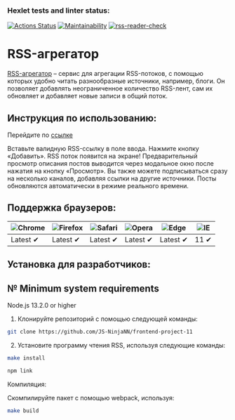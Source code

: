 ### Hexlet tests and linter status:

[![Actions Status](https://github.com/JS-NinjaNN/frontend-project-11/workflows/hexlet-check/badge.svg)](https://github.com/JS-NinjaNN/frontend-project-11/actions)
[![Maintainability](https://api.codeclimate.com/v1/badges/a091e9ce8a500ceb7ea1/maintainability)](https://codeclimate.com/github/JS-NinjaNN/frontend-project-11/maintainability)
[![rss-reader-check](https://github.com/JS-NinjaNN/frontend-project-11/actions/workflows/rssreader-check.yml/badge.svg)](https://github.com/JS-NinjaNN/frontend-project-11/actions/workflows/rssreader-check.yml)

# RSS-агрегатор

[RSS-агрегатор](https://rss-reader-liard.vercel.app/) – сервис для агрегации RSS-потоков, с помощью которых удобно читать разнообразные источники, например, блоги. Он позволяет добавлять неограниченное количество RSS-лент, сам их обновляет и добавляет новые записи в общий поток.

## Инструкция по использованию:

Перейдите по [ссылке](https://rss-reader-liard.vercel.app/)

Вставьте валидную RSS-ссылку в поле ввода. Нажмите кнопку «Добавить». RSS поток появится на экране!
Предварительный просмотр описания постов выводится через модальное окно после нажатия на кнопку «Просмотр».
Вы также можете подписываться сразу на несколько каналов, добавляя ссылки на другие источники.
Посты обновляются автоматически в режиме реального времени. 

## Поддержка браузеров:

![Chrome](https://raw.githubusercontent.com/alrra/browser-logos/main/src/chrome/chrome_48x48.png) | ![Firefox](https://raw.githubusercontent.com/alrra/browser-logos/main/src/firefox/firefox_48x48.png) | ![Safari](https://raw.githubusercontent.com/alrra/browser-logos/main/src/safari/safari_48x48.png) | ![Opera](https://raw.githubusercontent.com/alrra/browser-logos/main/src/opera/opera_48x48.png) | ![Edge](https://raw.githubusercontent.com/alrra/browser-logos/main/src/edge/edge_48x48.png) | ![IE](https://raw.githubusercontent.com/alrra/browser-logos/master/src/archive/internet-explorer_9-11/internet-explorer_9-11_48x48.png) |
--- | --- | --- | --- | --- | --- |
Latest ✔ | Latest ✔ | Latest ✔ | Latest ✔ | Latest ✔ | 11 ✔ |

## Установка для разработчиков:

## № Minimum system requirements

  Node.js 13.2.0 or higher

1. Клонируйте репозиторий с помощью следующей команды:
```sh 
git clone https://github.com/JS-NinjaNN/frontend-project-11
```

2. Установите программу чтения RSS, используя следующие команды:

```sh
make install
```

```sh
npm link
```
Компиляция:

Скомпилируйте пакет с помощью webpack, используя:

```sh
make build
```
